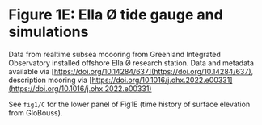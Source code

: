 # Figure 1E: Ella Ø tide gauge and simulations

Data from realtime subsea moooring from Greenland Integrated Observatory installed offshore Ella Ø research station. Data and metadata available via [https://doi.org/10.14284/637](https://doi.org/10.14284/637), description mooring via [https://doi.org/10.1016/j.ohx.2022.e00331](https://doi.org/10.1016/j.ohx.2022.e00331)

See `fig1/C` for the lower panel of Fig1E (time history of surface elevation from GloBouss).
